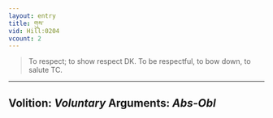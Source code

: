 ```yaml
---
layout: entry
title: གུས་
vid: Hill:0204
vcount: 2
---
```

> To respect; to show respect DK\. To be respectful, to bow down, to salute TC\.

---
Volition: _Voluntary_
Arguments: _Abs-Obl_
---

